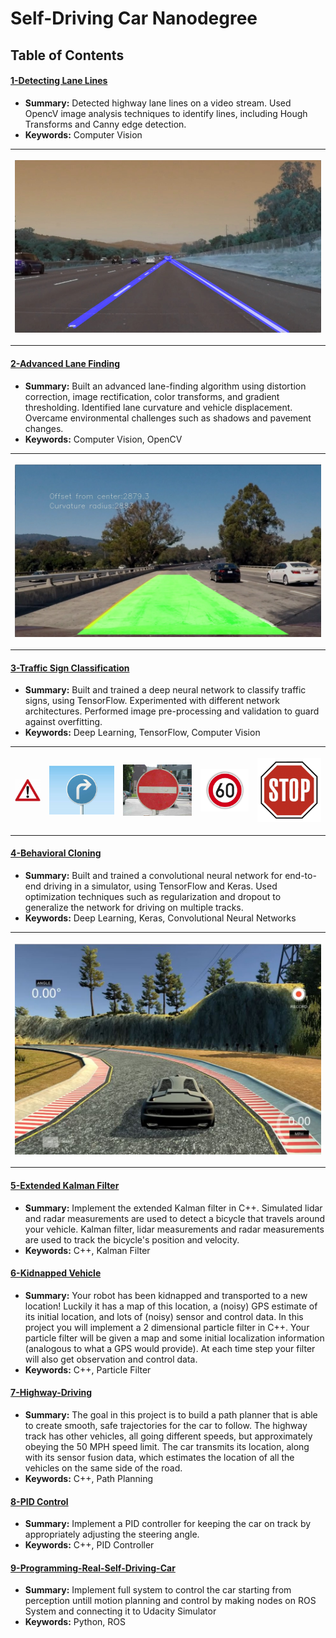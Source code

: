 # Self-Driving Car Nanodegree


## Table of Contents

#### [1-Detecting Lane Lines](P1-Finding-LaneLines)
 - **Summary:** Detected highway lane lines on a video stream. Used OpencV image analysis techniques to identify lines, including Hough Transforms and Canny edge detection.
 - **Keywords:** Computer Vision
 <table>
  <tr>
    <th>
      <p>
           <a href="https://www.youtube.com/watch?v=8CzPSzfsDcY"><img src="./P1-Finding-LaneLines/test_images_output/solidWhiteRigh_output.jpg" alt="Overview"></a>
      </p>
    </th>
 </tr>
   </table>
 
 #### [2-Advanced Lane Finding](P2-Advanced-Lane-Finding)
 - **Summary:** Built an advanced lane-finding algorithm using distortion correction, image rectification, color transforms, and gradient thresholding. Identified lane curvature and vehicle displacement. Overcame environmental challenges such as shadows and pavement changes.
 - **Keywords:** Computer Vision, OpenCV
  <table>
  <tr>
    <th>
      <p>
           <a href="https://www.youtube.com/watch?v=s2JrRn4G59U"><img src="./P2-Advanced-Lane-Finding/test_images_output/final_image/test1_output.jpg" alt="Overview"></a>
      </p>
    </th>
 </tr>
   </table>
 
#### [3-Traffic Sign Classification](P3-Traffic-Sign-Classifier)
 - **Summary:** Built and trained a deep neural network to classify traffic signs, using TensorFlow. Experimented with different network architectures. Performed image pre-processing and validation to guard against overfitting.
 - **Keywords:** Deep Learning, TensorFlow, Computer Vision
 <table>
  <tr>
    <th>
      <p>
        <img src="./P3-Traffic-Sign-Classifier/test_images/img1.jpg" alt="Overview">
      </p>
    </th>
     <th>
      <p>
        <img src="./P3-Traffic-Sign-Classifier/test_images/img2.jpg" alt="Overview">
      </p>
    </th>
     <th>
      <p>
        <img src="./P3-Traffic-Sign-Classifier/test_images/img3.jpg" alt="Overview">
      </p>
    </th>
     <th>
      <p>
        <img src="./P3-Traffic-Sign-Classifier/test_images/img4.jpg" alt="Overview">
      </p>
    </th>
     <th>
      <p>
        <img src="./P3-Traffic-Sign-Classifier/test_images/img5.jpg" alt="Overview">
      </p>
    </th>
 </tr>
   </table>
   
#### [4-Behavioral Cloning](P4-Behavioral-Cloning)
 - **Summary:** Built and trained a convolutional neural network for end-to-end driving in a simulator, using TensorFlow and Keras. Used optimization techniques such as regularization and dropout to generalize the network for driving on multiple tracks.
 - **Keywords:** Deep Learning, Keras, Convolutional Neural Networks
 <table>
  <tr>
    <th>
     <p>
      <a href="https://www.youtube.com/watch?v=s4xuJqEsnW0&t=2s">
      <img src="./P4-Behavioral-Cloning/behavioral_cloning.JPG">
      </a>
     </p>
    </th>
 </tr>
   </table>
   
#### [5-Extended Kalman Filter](P5-Extended-Kalman-Filter)
 - **Summary:** Implement the extended Kalman filter in C++. Simulated lidar and radar measurements are used to detect a bicycle that travels around your vehicle. Kalman filter, lidar measurements and radar measurements are used to track the bicycle's position and velocity.
 - **Keywords:** C++, Kalman Filter
 

#### [6-Kidnapped Vehicle](P6-Kidnapped-Vehicle)
 - **Summary:** Your robot has been kidnapped and transported to a new location! Luckily it has a map of this location, a (noisy) GPS estimate of its initial location, and lots of (noisy) sensor and control data. In this project you will implement a 2 dimensional particle filter in C++. Your particle filter will be given a map and some initial localization information (analogous to what a GPS would provide). At each time step your filter will also get observation and control data.
 - **Keywords:** C++, Particle Filter
 
#### [7-Highway-Driving](P7-Highway-Driving)
- **Summary:** The goal in this project is to build a path planner that is able to create smooth, safe trajectories for the car to follow. The highway track has other vehicles, all going different speeds, but approximately obeying the 50 MPH speed limit. The car transmits its location, along with its sensor fusion data, which estimates the location of all the vehicles on the same side of the road.
- **Keywords:** C++, Path Planning 

#### [8-PID Control](P8-PID-Controller)
 - **Summary:** Implement a PID controller for keeping the car on track by appropriately adjusting the steering angle.
 - **Keywords:** C++, PID Controller
 
#### [9-Programming-Real-Self-Driving-Car](P9-Programming-Real-Self-Driving-Car)
- **Summary:** Implement full system to control the car starting from perception untill motion planning and control by making nodes on ROS System and connecting it to Udacity Simulator
- **Keywords:** Python, ROS
